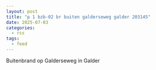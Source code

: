 ```yaml
---
layout: post
title: "p 1 bzb-02 br buiten galderseweg galder 203145"
date: 2025-07-03
categories: 
  - rss
tags: 
  - feed
---
```


Buitenbrand op Galderseweg in Galder
